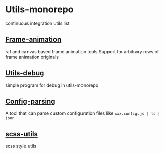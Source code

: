 # Utils-monorepo

continuous integration utils list

## [Frame-animation](https://github.com/JusticHentai/frame-animation)

raf and canvas based frame animation tools Support for arbitrary rows of frame animation originals

## [Utils-debug](https://github.com/JusticHentai/utlis-debug)

simple program for debug in utils-monorepo

## [Config-parsing](https://github.com/JusticHentai/config-parsing)

A tool that can parse custom configuration files like `xxx.config.js | ts | json`

## [scss-utils](https://github.com/JusticHentai/scss-utils)

scss style utils
